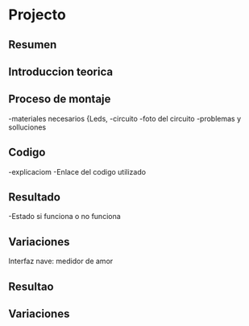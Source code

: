 # Projecto

## Resumen

## Introduccion teorica

## Proceso de montaje
-materiales necesarios {Leds,
-circuito
-foto del circuito
-problemas y solluciones

## Codigo
-explicaciom
-Enlace del codigo utilizado

## Resultado

-Estado si funciona o no funciona



## Variaciones



Interfaz nave: medidor de amor


## Resultao


  
## Variaciones














